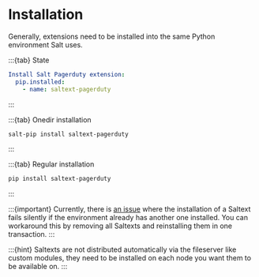 # Installation

Generally, extensions need to be installed into the same Python environment Salt uses.

:::{tab} State
```yaml
Install Salt Pagerduty extension:
  pip.installed:
    - name: saltext-pagerduty
```
:::

:::{tab} Onedir installation
```bash
salt-pip install saltext-pagerduty
```
:::

:::{tab} Regular installation
```bash
pip install saltext-pagerduty
```
:::

:::{important}
Currently, there is [an issue][issue-second-saltext] where the installation of a Saltext fails silently
if the environment already has another one installed. You can workaround this by
removing all Saltexts and reinstalling them in one transaction.
:::

:::{hint}
Saltexts are not distributed automatically via the fileserver like custom modules, they need to be installed
on each node you want them to be available on.
:::

[issue-second-saltext]: https://github.com/saltstack/salt/issues/65433
